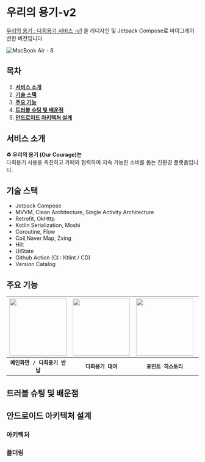 # 우리의 용기-v2
 [우리의 용기 : 다회용기 서비스 -v1](https://github.com/Team-SWAcademy/SWAcademy-Android) 을 리디자인 및 Jetpack Compose로 마이그레이션한 버전입니다.
 
![MacBook Air - 8](https://github.com/user-attachments/assets/8fc9bcee-a993-4754-96b7-51db59f6da6a)

## 목차

1. [**서비스 소개**](#1)
1. [**기술 스택**](#2)
1. [**주요 기능**](#3)
1. [**트러블 슈팅 및 배운점**](#4)
1. [**안드로이드 아키텍처 설계**](#5)

<div id="1"></div>

## 서비스 소개
**♻️ 우리의 용기 (Our Courage)는** 
<br>다회용기 사용을 촉진하고 카페와 협력하여 지속 가능한 소비를 돕는 친환경 플랫폼입니다.

<div id="2"></div>

## 기술 스택
- Jetpack Compose
- MVVM, Clean Architecture, Single Activity Architecture
- Retrofit, OkHttp
- Kotlin Serialization, Moshi
- Coroutine, Flow
- Coil,Naver Map, Zxing
- Hilt
- UiState
- Github Action (CI : Ktlint / CD)
- Version Catalog

<div id="3"></div>

## 주요 기능
| <img width="150px" src="https://s4.ezgif.com/tmp/ezgif-4-1aa1e17139.gif"/> | <img width="150px" src="https://s4.ezgif.com/tmp/ezgif-4-de7bcbb844.gif"/> | <img width="150px" src="https://s4.ezgif.com/tmp/ezgif-4-e0344b0243.gif"/> | <img width="150px" src="https://s4.ezgif.com/tmp/ezgif-4-23b8a148bf.gif"/> |
|:-------------:|:---------------------------------------------------------------------------------------------------------------------------:|:---------------------------------------------------------------------------------------------------------------------------:|:---------------------------------------------------------------------------------------------------------------------------:|      
|       **`메인화면 / 다회용기 반납`**                                |                                                              **`다회용기 대여`**                                                              |                                                              **`포인트 히스토리`**                                                              |                                                              **`마이페이지`**                                                              |
                      

<div id="4"></div>

## 트러블 슈팅 및 배운점 

<div id="5"></div>

## 안드로이드 아키텍처 설계

### 아키텍처

### 폴더링
